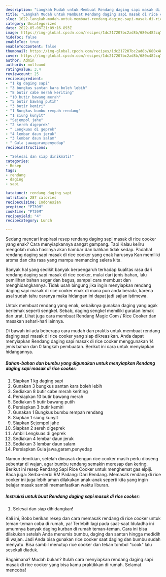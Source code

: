 ```yaml
---
description: "Langkah Mudah untuk Membuat Rendang daging sapi masak di rice cooker yang Lezat "
title: "Langkah Mudah untuk Membuat Rendang daging sapi masak di rice cooker yang Lezat "
slug: 1022-langkah-mudah-untuk-membuat-rendang-daging-sapi-masak-di-rice-cooker-yang-lezat
category: Uncategorized
date: 2022-05-06T21:09:16.893Z
image: https://img-global.cpcdn.com/recipes/1dc217207bc2ad8b/680x482cq70/rendang-daging-sapi-masak-di-rice-cooker-foto-resep-utama.jpg
hideToc: false
enableToc: true
enableTocContent: false
thumbnail: https://img-global.cpcdn.com/recipes/1dc217207bc2ad8b/680x482cq70/rendang-daging-sapi-masak-di-rice-cooker-foto-resep-utama.jpg
cover: https://img-global.cpcdn.com/recipes/1dc217207bc2ad8b/680x482cq70/rendang-daging-sapi-masak-di-rice-cooker-foto-resep-utama.jpg
author: Admin
authorAv: notfound
ratingvalue: 3.4
reviewcount: 25
recipeingredient:
- "1 kg daging sapi"
- "3 bungkus santan kara boleh lebih"
- "8 butir cabe merah keriting"
- "10 butir bawang merah"
- "5 butir bawang putih"
- "3 butir kemiri"
- "1 Bungkus bumbu rempah rendang"
- "1 siung kunyit"
- "Sejempol jahe"
- "2 sereh digeprek"
- " Lengkuas di geprek"
- "4 lembar daun jeruk"
- "3 lembar daun salam"
- " Gula jawagarampenyedap"
recipeinstructions:

- "Selesai dan siap dinikmati!"
categories:
- Resep
tags:
- rendang
- daging
- sapi

katakunci: rendang daging sapi 
nutrition: 287 calories
recipecuisine: Indonesian
preptime: "PT39M"
cooktime: "PT30M"
recipeyield: "4"
recipecategory: Lunch

---
```



Sedang mencari inspirasi resep rendang daging sapi masak di rice cooker yang enak? Cara menyiapkannya sangat gampang. Tapi Kalau keliru mengolah maka hasilnya akan hambar dan bahkan tidak sedap. Padahal rendang daging sapi masak di rice cooker yang enak harusnya Kan memiliki aroma dan cita rasa yang mampu memancing selera kita.


Banyak hal yang sedikit banyak berpengaruh terhadap kualitas rasa dari rendang daging sapi masak di rice cooker, mulai dari jenis bahan, lalu pemilihan bahan segar dan bagus, sampai cara membuat dan menghidangkannya. Tidak usah bingung jika ingin menyiapkan rendang daging sapi masak di rice cooker enak di mana pun anda berada, karena asal sudah tahu caranya maka hidangan ini dapat jadi sajian istimewa.

Untuk membuat rendang yang enak, sebaiknya gunakan daging yang agak berlemak seperti sengkel. Sebab, daging sengkel memiliki guratan lemak dan urat. Lihat juga cara membuat Rendang Magic Com / Rice Cooker dan masakan sehari-hari lainnya.


Di bawah ini ada beberapa cara mudah dan praktis untuk membuat rendang daging sapi masak di rice cooker yang siap dikreasikan. Anda dapat menyiapkan Rendang daging sapi masak di rice cooker menggunakan 14 jenis bahan dan 0 langkah pembuatan. Berikut ini cara untuk menyiapkan hidangannya.

<!--inarticleads1-->

##### Bahan-bahan dan bumbu yang digunakan untuk menyiapkan Rendang daging sapi masak di rice cooker:

1. Siapkan 1 kg daging sapi
1. Gunakan 3 bungkus santan kara boleh lebih
1. Sediakan 8 butir cabe merah keriting
1. Persiapkan 10 butir bawang merah
1. Sediakan 5 butir bawang putih
1. Persiapkan 3 butir kemiri
1. Gunakan 1 Bungkus bumbu rempah rendang
1. Siapkan 1 siung kunyit
1. Siapkan Sejempol jahe
1. Siapkan 2 sereh digeprek
1. Ambil  Lengkuas di geprek
1. Sediakan 4 lembar daun jeruk
1. Sediakan 3 lembar daun salam
1. Persiapkan  Gula jawa,garam,penyedap


Namun demikian, setelah dimasak dengan rice cooker masih perlu dioseng sebentar di wajan, agar bumbu rendang semakin meresap dan kering. Berikut ini resep Rendang Sapi Rice Cooker untuk menghemat gas elpiji. Baca juga: Serba-serbi RM Padang: Dari Rendang. Memasak rendang di rice cooker ini juga lebih aman dilakukan anak-anak seperti kita yang ingin belajar masak sambil memanfaatkan waktu liburan. 

<!--inarticleads2-->

##### Instruksi untuk buat Rendang daging sapi masak di rice cooker:


1. Selesai dan siap dihidangkan!

Kali ini, Bobo berikan resep dan cara memasak rendang di rice cooker untuk teman-teman coba di rumah, ya! Terlebih lagi pada saat-saat Iduladha ini umumnya banyak daging kurban di rumah teman-teman. Cara ini bisa dilakukan setelah Anda menumis bumbu, daging dan santan hingga medidih di wajan. Jadi Anda bisa gunakan rice cooker saat daging dan bumbu sudah menyatu. Bisa sambil menutup rice cooker dan tekan tombol &#34;cook&#34; lalu sesekali diaduk. 

Bagaimana? Mudah bukan? Itulah cara menyiapkan rendang daging sapi masak di rice cooker yang bisa kamu praktikkan di rumah. Selamat mencoba!
